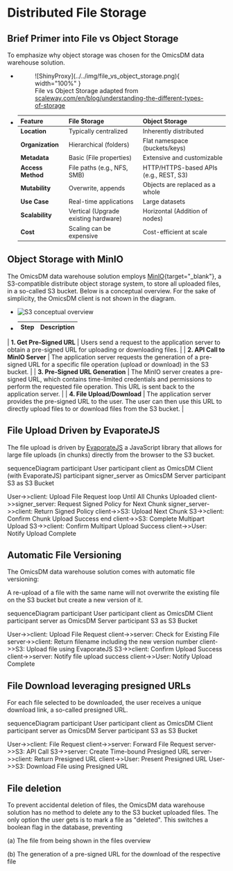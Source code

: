 # Distributed File Storage

## Brief Primer into File vs Object Storage

To emphasize why object storage was chosen for the OmicsDM data warehouse solution.

<div class="grid cards" markdown>

- <figure markdown>
    ![ShinyProxy](../../img/file_vs_object_storage.png){ width="100%" }
    <figcaption>
      File vs Object Storage adapted from
      </br>
      <span>
      <a href="https://www.scaleway.com/en/blog/understanding-the-different-types-of-storage">
        scaleway.com/en/blog/understanding-the-different-types-of-storage
      </a>
      </span>
    </figcaption>
  </figure>


- | Feature                 | **File Storage**              | **Object Storage**           |
  |-------------------------|-------------------------------|------------------------------|
  | **Location**            | Typically centralized         | Inherently distributed                  |
  | **Organization**        | Hierarchical (folders) | Flat namespace (buckets/keys)               |
  | **Metadata**            | Basic (File properties)      | Extensive and customizable    |
  | **Access Method**       | File paths (e.g., NFS, SMB)  | HTTP/HTTPS-based APIs (e.g., REST, S3)         |
  | **Mutability**          | Overwrite, appends          | Objects are replaced as a whole                    |
  | **Use Case**            | Real-time applications       | Large datasets                |
  | **Scalability**         | Vertical (Upgrade existing hardware) | Horizontal (Addition of nodes)|
  | **Cost**                | Scaling can be expensive | Cost-efficient at scale       |

</div>

## Object Storage with MinIO

The OmicsDM data warehouse solution employs [MinIO](https://min.io){target="_blank"}, 
a S3-compatible distribute object storage system, to store all uploaded files,
in a so-called S3 bucket. Below is a conceptual overview. For the sake of simplicity,
the OmicsDM client is not shown in the diagram.

<div class="grid cards" markdown>

- ![S3 conceptual overview](../../drawio/s3.drawio)

- | Step                   | **Description**              | 
  |-------------------------|------------------------------|
| **1. Get Pre-Signed URL** | Users send a request to the application server to obtain a pre-signed URL for uploading or downloading files. |
| **2. API Call to MinIO Server** | The application server requests the generation of a pre-signed URL for a specific file operation (upload or download) in the S3 bucket. |
| **3. Pre-Signed URL Generation** | The MinIO server creates a pre-signed URL, which contains time-limited credentials and permissions to perform the requested file operation. This URL is sent back to the application server. |
| **4. File Upload/Download** | The application server provides the pre-signed URL to the user. The user can then use this URL to directly upload files to or download files from the S3 bucket. |

</div>

## File Upload Driven by EvaporateJS

The file upload is driven by [EvaporateJS](https://github.com/TTLabs/EvaporateJS) 
a JavaScript library that allows for large file uploads (in chunks)
directly from the browser to the S3 bucket.

<div class="mermaid"> 
sequenceDiagram
  participant User
  participant client as OmicsDM Client (with EvaporateJS)
  participant signer_server as OmicsDM Server
  participant S3 as S3 Bucket

  User->>client: Upload File Request
  loop Until All Chunks Uploaded
      client->>signer_server: Request Signed Policy for Next Chunk
      signer_server->>client: Return Signed Policy
      client->>S3: Upload Next Chunk
      S3->>client: Confirm Chunk Upload Success
  end
  client->>S3: Complete Multipart Upload
  S3->>client: Confirm Multipart Upload Success
  client->>User: Notify Upload Complete
</div> 

## Automatic File Versioning

The OmicsDM data warehouse solution comes with automatic file versioning:

A re-upload of a file with the same name will not overwrite the existing file on the S3 bucket
but create a new version of it.

<div class="mermaid"> 
sequenceDiagram
  participant User
  participant client as OmicsDM Client
  participant server as OmicsDM Server
  participant S3 as S3 Bucket

  User->>client: Upload File Request
  client->>server: Check for Existing File
  server->>client: Return filename including the new version number
  client->>S3: Upload file using EvaporateJS
  S3->>client: Confirm Upload Success
  client->>server: Notify file upload success
  client->>User: Notify Upload Complete
</div> 

## File Download leveraging presigned URLs

For each file selected to be downloaded, the user receives a unique download link,
a so-called presigned URL. 

<div class="mermaid"> 
sequenceDiagram
  participant User
  participant client as OmicsDM Client
  participant server as OmicsDM Server
  participant S3 as S3 Bucket

  User->>client: File Request
  client->>server: Forward File Request
  server->>S3: API Call
  S3->>server: Create Time-bound Presigned URL
  server->>client: Return Presigned URL
  client->>User: Present Presigned URL
  User->>S3: Download File using Presigned URL
</div> 

## File deletion

To prevent accidental deletion of files, the OmicsDM data warehouse solution has no method to delete any
to the S3 bucket uploaded files. The only option the user gets is to mark a file as "deleted".
This switches a boolean flag in the database, preventing 

(a) The file from being shown in the files overview

(b) The generation of a pre-signed URL for the download of the respective file